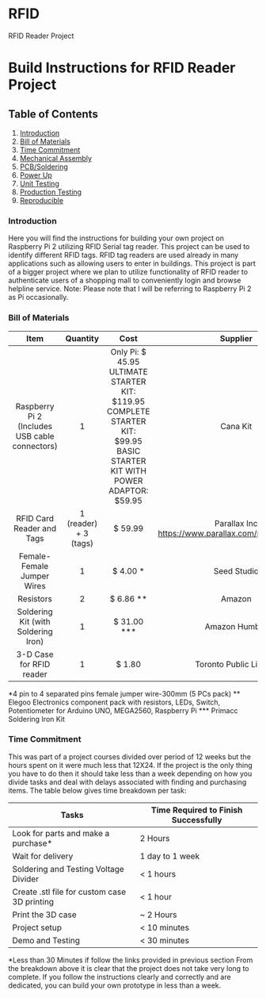 # RFID
RFID Reader Project
# Build Instructions for RFID Reader Project

## Table of Contents
1. [Introduction](#introduction)
2. [Bill of Materials](#bill-of-materials)
3. [Time Commitment](#time-commitment)
4. [Mechanical Assembly](#mechanical-assembly)
5. [PCB/Soldering](#pcb-soldering)
6. [Power Up](#power-up)
7. [Unit Testing](#unit-testing)
8. [Production Testing](#production-testing)
9. [Reproducible](#reproducible)

### Introduction
Here you will find the instructions for building your own project on Raspberry Pi 2 utilizing RFID Serial tag reader. This project can be used to identify different RFID tags. RFID tag readers are used already in many applications such as allowing users to enter in buildings. This project is part of a bigger project where we plan to utilize functionality of RFID reader to authenticate users of a shopping mall to conveniently login and browse helpline service. 
Note: Please note that I will be referring to Raspberry Pi 2 as Pi occasionally. 

### Bill of Materials
|                         Item                         	|           Quantity          	|                                                                Cost                                                                	|                           Supplier                          	|
|:----------------------------------------------------:	|:---------------------------:	|:----------------------------------------------------------------------------------------------------------------------------------:	|:-----------------------------------------------------------:	|
|    Raspberry Pi 2 (Includes USB cable connectors)    	|    1                        	|    Only Pi: $ 45.95 ULTIMATE STARTER KIT: $119.95   COMPLETE STARTER KIT: $99.95   BASIC STARTER KIT WITH POWER ADAPTOR: $59.95    	|    Cana Kit                                                 	|
|    RFID Card Reader and Tags                         	|    1 (reader) + 3 (tags)    	|    $ 59.99                                                                                                                         	|    Parallax Inc   https://www.parallax.com/product/32390    	|
|    Female-Female Jumper Wires                        	|    1                        	|    $ 4.00 *                                                                                                                        	|    Seed   Studio                                            	|
|    Resistors                                         	|    2                        	|    $ 6.86 **                                                                                                                       	|    Amazon                                                   	|
|    Soldering Kit (with Soldering Iron)               	|    1                        	|    $ 31.00 ***                                                                                                                     	|    Amazon   Humber                                          	|
|    3-D Case for RFID reader                          	|    1                        	|    $ 1.80                                                                                                                          	|    Toronto   Public Library                                 	|

\*4 pin to 4 separated pins female jumper wire-300mm (5 PCs pack)
\** Elegoo Electronics component pack with resistors, LEDs, Switch, Potentiometer for Arduino UNO, MEGA2560, Raspberry Pi
\*** Primacc Soldering Iron Kit


### Time Commitment
This was part of a project courses divided over period of 12 weeks but the hours spent on it were much less that 12X24. If the project is the only thing you have to do then it should take less than a week depending on how you divide tasks and deal with delays associated with finding and purchasing items. The table below gives time breakdown per task: 

|    Tasks                                           	|    Time   Required to Finish Successfully    	|
|----------------------------------------------------	|----------------------------------------------	|
|    Look for parts and make a purchase*             	|    2 Hours                                   	|
|    Wait for delivery                               	|    1 day to 1 week                           	|
|    Soldering and Testing Voltage Divider           	|    < 1 hours                                 	|
|    Create .stl file for custom case 3D printing    	|    < 1 hour                                  	|
|    Print the 3D case                               	|    ~ 2 Hours                                 	|
|    Project setup                                   	|    < 10 minutes                              	|
|    Demo and Testing                                	|    < 30 minutes                              	|

\*Less than 30 Minutes if follow the links provided in previous section
From the breakdown above it is clear that the project does not take very long to complete. If you follow the instructions clearly and correctly and are dedicated, you can build your own prototype in less than a week.  
